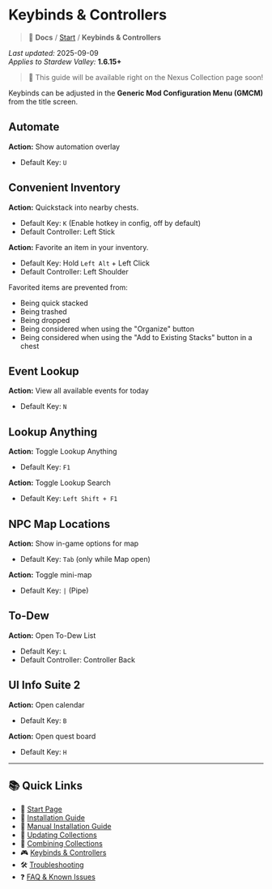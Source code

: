 # Keybinds & Controllers

> 📂 **Docs** / [Start](/start.md) / **Keybinds & Controllers**

*Last updated:* 2025-09-09  
*Applies to Stardew Valley:* **1.6.15+**

> 📖 This guide will be available right on the Nexus Collection page soon!

Keybinds can be adjusted in the **Generic Mod Configuration Menu (GMCM)** from the title screen.

## Automate
**Action:** Show automation overlay  
- Default Key: `U`

## Convenient Inventory
**Action:** Quickstack into nearby chests.  
- Default Key: `K` (Enable hotkey in config, off by default)  
- Default Controller: Left Stick  

**Action:** Favorite an item in your inventory.  
- Default Key: Hold `Left Alt` + Left Click  
- Default Controller: Left Shoulder  

Favorited items are prevented from:  
- Being quick stacked  
- Being trashed  
- Being dropped  
- Being considered when using the "Organize" button  
- Being considered when using the "Add to Existing Stacks" button in a chest  

## Event Lookup
**Action:** View all available events for today  
- Default Key: `N`

## Lookup Anything
**Action:** Toggle Lookup Anything  
- Default Key: `F1`  

**Action:** Toggle Lookup Search  
- Default Key: `Left Shift + F1`

## NPC Map Locations
**Action:** Show in-game options for map  
- Default Key: `Tab` (only while Map open)  

**Action:** Toggle mini-map  
- Default Key: `|` (Pipe)

## To-Dew
**Action:** Open To-Dew List  
- Default Key: `L`  
- Default Controller: Controller Back

## UI Info Suite 2
**Action:** Open calendar  
- Default Key: `B`  

**Action:** Open quest board  
- Default Key: `H`

---

## 📚 Quick Links

- 🌾 [Start Page](/start.md)  
- 🚀 [Installation Guide](/install.md)  
- 🧩 [Manual Installation Guide](/manual-install.md)  
- 🔄 [Updating Collections](/updating.md)  
- 🔀 [Combining Collections](/combining.md)  
- 🎮 [Keybinds & Controllers](/keybinds.md)  
- 🛠️ [Troubleshooting](/troubleshooting.md)  
- ❓ [FAQ & Known Issues](/faq-and-known-issues.md)  
